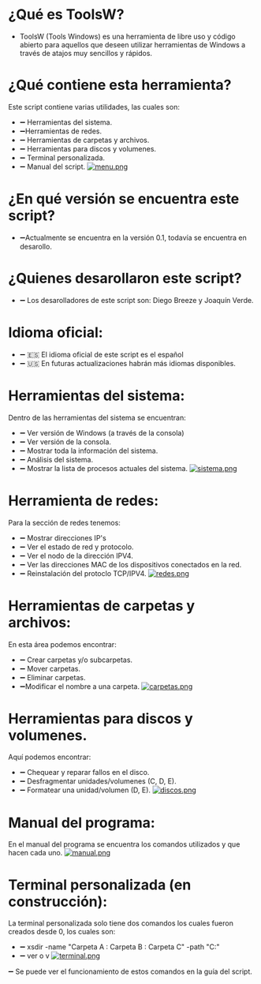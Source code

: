 # ¿Qué es ToolsW?
- ToolsW (Tools Windows) es una herramienta de libre uso y código abierto para aquellos que deseen utilizar herramientas de Windows a través de atajos muy sencillos y rápidos.

# ¿Qué contiene esta herramienta?
Este script contiene varias utilidades, las cuales son:
-  ➖ Herramientas del sistema.
-  ➖Herramientas de redes.
-  ➖ Herramientas de carpetas y archivos.
-  ➖ Herramientas para discos y volumenes.
-  ➖ Terminal personalizada.
-  ➖ Manual del script.
[![menu.png](https://i.postimg.cc/BbgZxTzs/menu.png)](https://postimg.cc/ZvWhmdZD)

# ¿En qué versión se encuentra este script?
- ➖Actualmente se encuentra en la versión 0.1, todavía se encuentra en desarollo.

# ¿Quienes desarollaron este script?
- ➖ Los desarolladores de este script son: Diego Breeze y Joaquín Verde.

# Idioma oficial:
- ➖ 🇪🇸 El idioma oficial de este script es el español
- ➖ 🇺🇸 En futuras actualizaciones habrán más idiomas disponibles.

# Herramientas del sistema:
Dentro de las herramientas del sistema se encuentran:
- ➖ Ver versión de Windows (a través de la consola)
- ➖ Ver versión de la consola.
- ➖ Mostrar toda la información del sistema.
- ➖ Análisis del sistema.
- ➖ Mostrar la lista de procesos actuales del sistema.
[![sistema.png](https://i.postimg.cc/X7jYnPZv/sistema.png)](https://postimg.cc/G9fCQqx0)

# Herramienta de redes: 
Para la sección de redes tenemos:
- ➖ Mostrar direcciones IP's
- ➖ Ver el estado de red y protocolo.
- ➖ Ver el nodo de la dirección IPV4.
- ➖ Ver las direcciones MAC de los dispositivos conectados en la red.
- ➖ Reinstalación del protoclo TCP/IPV4.
[![redes.png](https://i.postimg.cc/Xq37GHQQ/redes.png)](https://postimg.cc/bDCj4TXt)

# Herramientas de carpetas y archivos:
En esta área podemos encontrar:
- ➖ Crear carpetas y/o subcarpetas.
- ➖ Mover carpetas.
- ➖ Eliminar carpetas.
- ➖Modificar el nombre a una carpeta.
[![carpetas.png](https://i.postimg.cc/hGzGH7Xb/carpetas.png)](https://postimg.cc/3yh7GNCd)

# Herramientas para discos y volumenes.
Aquí podemos encontrar:
- ➖ Chequear y reparar fallos en el disco.
- ➖ Desfragmentar unidades/volumenes (C, D, E).
- ➖ Formatear una unidad/volumen (D, E). 
[![discos.png](https://i.postimg.cc/PqgqhrZG/discos.png)](https://postimg.cc/gwKpHpN4)

# Manual del programa:
En el manual del programa se encuentra los comandos utilizados y que hacen cada uno.
[![manual.png](https://i.postimg.cc/tTF4gQts/manual.png)](https://postimg.cc/625XHPPK)

# Terminal personalizada (en construcción):
La terminal personalizada solo tiene dos comandos los cuales fueron creados desde 0, los cuales son:
- ➖ xsdir -name "Carpeta A : Carpeta B : Carpeta C" -path "C:\" 
- ➖ ver o v
[![terminal.png](https://i.postimg.cc/sf92dzg8/terminal.png)](https://postimg.cc/Lh5SLrfB)

➖ Se puede ver el funcionamiento de estos comandos en la guía del script.
